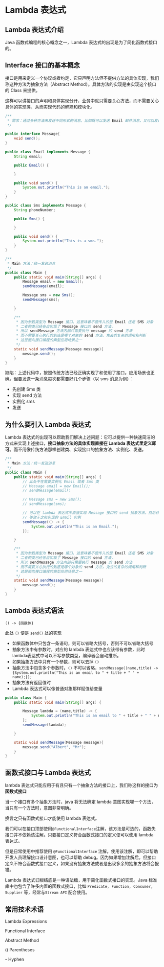 # Lambda 表达式

## Lambda 表达式介绍

Java 函数式编程的核心概念之一，Lambda 表达式的出现是为了简化函数式接口的。

## Interface 接口的基本概念

接口是用来定义一个协议或者约定，它只声明方法但不提供方法的具体实现，我们称这种方法为抽象方法（Abstract Method）。具体方法的实现是由实现这个接口的 Class 来提供。

这样可以讲接口的声明和具体实现分开，业务中就只需要关心方法，而不需要关心具体的实现类，从而实现代码的解耦和模块化。

```java
/**
 * 需求：通过多种方法来发送不同形式的消息，比如既可以发送 Email 邮件消息，又可以发送 SMS 短信
 */

public interface Message{
    void send();
}

public class Email implements Message {
    String email;

    public Email() {

    }

    public void send() {
        System.out.println("This is an email.");
    }
}

public class Sms implements Message {
    String phoneNumber;

    public Sms() {

    }

    public void send() {
        System.out.println("This is a sms.");
    }
}

/**
 * Main 方法：统一发送消息
 */
public class Main {
    public static void main(String[] args) {
        Message email = new Email();
        sendMessage(email);

        Message sms = new Sms();
        sendMessage(sms);

    }

    /**
     * 因为参数类型为 Message 接口，这意味着不管传入的是 Email 还是 SMS 对象
     * 二者的类已经各自实现了 Message 接口的 send 方法，
     * 所以 sendMessage 方法内部只需要执行 message 的 send 方法
     * 而不需要关心执行的到底是哪个对象的 send 方法，免去的复杂的调用和判断
     * 这是面向接口编程的典型应用场景之一
     */
    static void sendMessage(Message message){
        message.send();
    }
}
```

缺陷：上述代码中，按照传统方法已经正确实现了和使用了接口，应用场景也正确。但要发送一条消息每次都需要好几个步骤（以 sms 消息为例）：

- 先创建 Sms 类
- 实现 send 方法
- 实例化 sms
- 发送

## 为什么要引入 Lambda 表达式

Lambda 表达式的出现可以帮助我们解决上述问题：它可以提供一种快速简洁的方式来实现上述接口，**接口抽象方法的具体实现直接在 Lambda 表达式里定义即可**。而不用像传统方法那样创建类、实现接口的抽象方法、实例化、发送。

```java
/**
 * Main 方法：统一发送消息
 */
public class Main {
    public static void main(String[] args) {
        // 此处不在需要实例化 Email 或者 Sms 类
        // Message email = new Email();
        // sendMessage(email);

        // Message sms = new Sms();
        // sendMessage(sms);

        // 可以在 lambda 表达式中直接实现 Message 接口的 send 抽象方法，然后作为参数传递给 sendMessage() 方法。
        // 等效于之前实现的 Email 实例
        sendMessage(() -> {
            System.out.println("This is an Email.");
        });    

    }

    /**
     * 因为参数类型为 Message 接口，这意味着不管传入的是 Email 还是 SMS 对象
     * 二者的类已经各自实现了 Message 接口的 send 方法，
     * 所以 sendMessage 方法内部只需要执行 message 的 send 方法
     * 而不需要关心执行的到底是哪个对象的 send 方法，免去的复杂的调用和判断
     * 这是面向接口编程的典型应用场景之一
     */
    static void sendMessage(Message message){
        message.send();
    }
}
```

## Lambda 表达式语法

`() -> {函数体}`

此处 `()` 便是 `send()` 处的实现

- 如果函数体中只包含一条语句，则可以省略大括号，否则不可以省略大括号
- 抽象方法中有参数时，对应的 lambda 表达式中也应该带有参数，此时lambda表达式中可以不写参数类型，编译器会自动推断。
- 如果抽象方法中只有一个参数，则可以去掉 `()`
- 抽象方法中包含多个参数时，`()` 不可以省略，`sendMessage((name,title) -> {System.out.println("This is an email to " + title + " " + name);});`
- 抽象方法有返回值时
- Lambda 表达式可以像普通对象那样赋值给变量

```java
public class Main {
    public static void main(String[] args) {

        Message lambda = (name,title) -> {
            System.out.println("This is an email to " + title + " " + name);
        };
        sendMessage(lambda);    

    }

    static void sendMessage(Message message){
        message.send("Albert", "Mr");
    }
}

```

## 函数式接口与 Lambda 表达式

lambda 表达式只能应用于有且只有一个抽象方法的接口上，我们称这样的接口为**函数式接口**

当一个接口有多个抽象方法时，java 将无法确定 lambda 意图实现哪一个方法，当只有一个方法时，意图非常明确。

换言之只有函数式接口才能使用 lambda 表达式。

我们可以在接口顶部使用`@FunctionalInterface`注解，该方法是可选的，函数失接口并不依赖该注解。只要接口定义符合函数式接口的定义便可以使用 lambda 表达式。

但是日常使用中推荐使用 `@FunctionalInterface` 注解，使用该注解，即可以帮助开发人员理解接口设计意图，也可以帮助 debug。因为如果增加注解后，但接口定义不符合函数式接口定义，如果没有抽象方法或者是出现多余的抽象方法将会报错。

Lambda 表达式归根结底是一种语法糖，用于简化函数式接口的实现。Java 标准库中也包含了许多内置的函数式接口，比如 `Predicate, Function, Consumer, Supplier` 等，经常与`Stream API` 配合使用。

## 常用技术术语

Lambda Expressions

Functional Interface

Abstract Method

() Parentheses

\- Hyphen